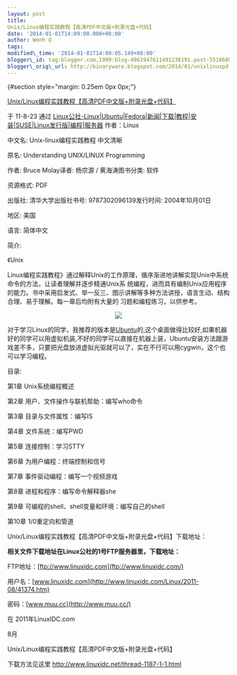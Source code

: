 ```yaml
--- 
layout: post 
title:
Unix/Linux编程实践教程【高清PDF中文版+附录光盘+代码】 
date: '2014-01-01T14:09:00.000+08:00' 
author: Wenh Q
tags:
modified\_time: '2014-01-01T14:09:05.149+08:00' 
blogger\_id: tag:blogger.com,1999:blog-4961947611491238191.post-5518605270033922482
blogger\_orig\_url: http://binaryware.blogspot.com/2014/01/unixlinuxpdf.html
---
```

<div dir="ltr">

 {#section style="margin: 0.25em 0px 0px;"}

<div>

[Unix/Linux编程实践教程【高清PDF中文版+附录光盘+代码】](http://www.linuxidc.com/Linux/2011-08/41374.htm)

</div>

<div style="margin-bottom: 0.5em;">

于 11-8-23 通过
[Linux公社-Linux|Ubuntu|Fedora|新闻|下载|教程|安装|SUSE|Linux发行版|编程|服务器](http://www.linuxidc.com/)
作者：Linux

</div>



中文名: Unix-linux编程实践教程 中文清晰

原名: Understanding UNIX/LINUX Programming

作者: Bruce Molay译者: 杨宗源 / 黄海涛图书分类: 软件

资源格式: PDF

出版社: 清华大学出版社书号: 9787302096139发行时间: 2004年10月01日

地区: 美国

语言: 简体中文

简介:

《Unix

Linux编程实践教程》通过解释Unix的工作原理，循序渐进地讲解实现Unix中系统命令的方法，让读者理解并逐步精通Unix系
统编程，进而具有编制Unix应用程序的能力。书中采用启发式、举一反三、图示讲解等多种方法讲授，语言生动、结构合理、易于理解。每一章后均附有大量的
习题和编程练习，以供参考。

<div align="center">

![](http://www.linuxidc.com/upload/2011_08/110823102234521.jpg)

</div>

对于学习Linux的同学，我推荐的版本是[Ubuntu](http://www.linuxidc.com/topicnews.aspx?tid=2 "Ubuntu")的,这个桌面做得比较好,如果机器好的同学可以用虚拟机装,不好的同学可以直接在机器上装，Ubuntu安装方法跟游戏差不多，只要把光盘放进虚拟光驱就可以了，实在不行可以用cygwin，这个也可以学习编程。

目录:

第1章 Unix系统编程概述

第2章 用户、文件操作与联机帮助：编写who命令

第3章 目录与文件属性：编写IS

第4章 文件系统：编写PWD

第5章 连接控制：学习STTY

第6章 为用户编程：终端控制和信号

第7章 事件驱动编程：编写一个视频游戏

第8章 进程和程序：编写命令解释器she

第9章 可编程的shell、shell变量和环境：编写自己的shell

第10章 1/0重定向和管道

Unix/Linux编程实践教程【高清PDF中文版+附录光盘+代码】下载地址：

**相关文件下载地址在Linux公社的1号FTP服务器里，下载地址：**

FTP地址：[ftp://www.linuxidc.com](ftp://www.linuxidc.com/)

用户名：[www.linuxidc.com](http://www.linuxidc.com/Linux/2011-08/41374.htm)

密码：[www.muu.cc](http://www.muu.cc/)

在
2011年LinuxIDC.com

8月

Unix/Linux编程实践教程【高清PDF中文版+附录光盘+代码】

下载方法见这里 <http://www.linuxidc.net/thread-1187-1-1.html>

</div>
